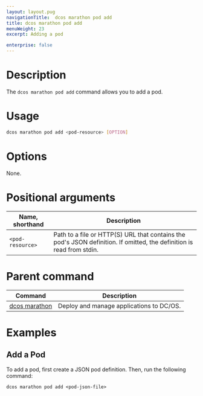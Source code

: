 ```yaml
---
layout: layout.pug
navigationTitle:  dcos marathon pod add
title: dcos marathon pod add
menuWeight: 23
excerpt: Adding a pod

enterprise: false
---
```



# Description
The `dcos marathon pod add` command allows you to add a pod.

# Usage

```bash
dcos marathon pod add <pod-resource> [OPTION]
```

# Options

None.

# Positional arguments

| Name, shorthand |  Description |
|---------|-------------|
| `<pod-resource>`   |  Path to a file or HTTP(S) URL that contains the pod's JSON definition. If omitted, the definition is read from stdin. |

# Parent command

| Command | Description |
|---------|-------------|
| [dcos marathon](/1.12/cli/command-reference/dcos-marathon/) | Deploy and manage applications to DC/OS. |

# Examples

## Add a Pod

To add a pod, first create a JSON pod definition. Then, run the following command:
```
dcos marathon pod add <pod-json-file>
```
